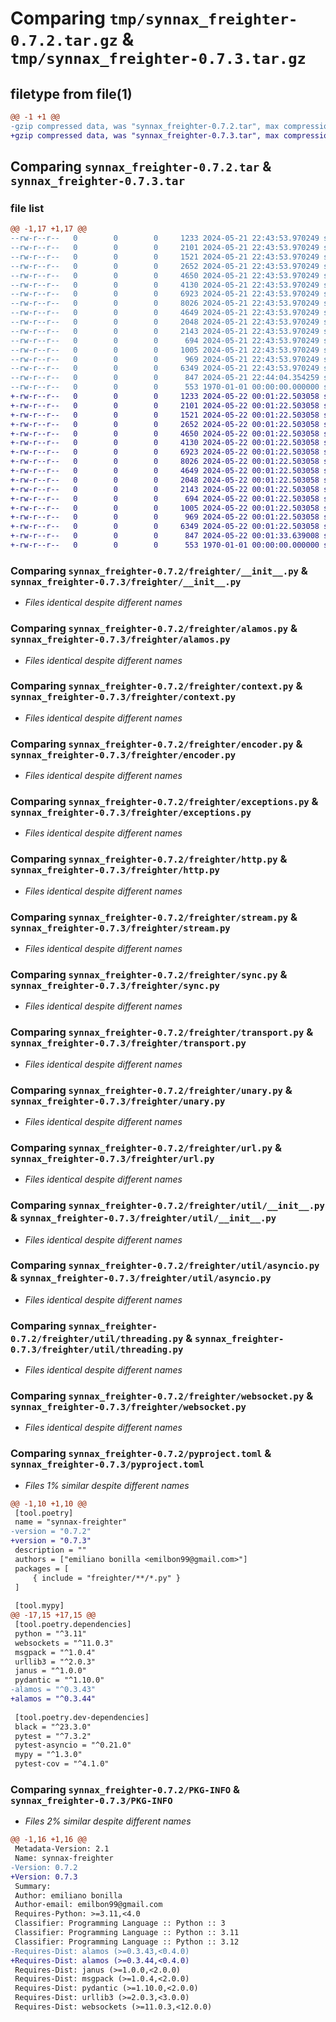 # Comparing `tmp/synnax_freighter-0.7.2.tar.gz` & `tmp/synnax_freighter-0.7.3.tar.gz`

## filetype from file(1)

```diff
@@ -1 +1 @@
-gzip compressed data, was "synnax_freighter-0.7.2.tar", max compression
+gzip compressed data, was "synnax_freighter-0.7.3.tar", max compression
```

## Comparing `synnax_freighter-0.7.2.tar` & `synnax_freighter-0.7.3.tar`

### file list

```diff
@@ -1,17 +1,17 @@
--rw-r--r--   0        0        0     1233 2024-05-21 22:43:53.970249 synnax_freighter-0.7.2/freighter/__init__.py
--rw-r--r--   0        0        0     2101 2024-05-21 22:43:53.970249 synnax_freighter-0.7.2/freighter/alamos.py
--rw-r--r--   0        0        0     1521 2024-05-21 22:43:53.970249 synnax_freighter-0.7.2/freighter/context.py
--rw-r--r--   0        0        0     2652 2024-05-21 22:43:53.970249 synnax_freighter-0.7.2/freighter/encoder.py
--rw-r--r--   0        0        0     4650 2024-05-21 22:43:53.970249 synnax_freighter-0.7.2/freighter/exceptions.py
--rw-r--r--   0        0        0     4130 2024-05-21 22:43:53.970249 synnax_freighter-0.7.2/freighter/http.py
--rw-r--r--   0        0        0     6923 2024-05-21 22:43:53.970249 synnax_freighter-0.7.2/freighter/stream.py
--rw-r--r--   0        0        0     8026 2024-05-21 22:43:53.970249 synnax_freighter-0.7.2/freighter/sync.py
--rw-r--r--   0        0        0     4649 2024-05-21 22:43:53.970249 synnax_freighter-0.7.2/freighter/transport.py
--rw-r--r--   0        0        0     2048 2024-05-21 22:43:53.970249 synnax_freighter-0.7.2/freighter/unary.py
--rw-r--r--   0        0        0     2143 2024-05-21 22:43:53.970249 synnax_freighter-0.7.2/freighter/url.py
--rw-r--r--   0        0        0      694 2024-05-21 22:43:53.970249 synnax_freighter-0.7.2/freighter/util/__init__.py
--rw-r--r--   0        0        0     1005 2024-05-21 22:43:53.970249 synnax_freighter-0.7.2/freighter/util/asyncio.py
--rw-r--r--   0        0        0      969 2024-05-21 22:43:53.970249 synnax_freighter-0.7.2/freighter/util/threading.py
--rw-r--r--   0        0        0     6349 2024-05-21 22:43:53.970249 synnax_freighter-0.7.2/freighter/websocket.py
--rw-r--r--   0        0        0      847 2024-05-21 22:44:04.354259 synnax_freighter-0.7.2/pyproject.toml
--rw-r--r--   0        0        0      553 1970-01-01 00:00:00.000000 synnax_freighter-0.7.2/PKG-INFO
+-rw-r--r--   0        0        0     1233 2024-05-22 00:01:22.503058 synnax_freighter-0.7.3/freighter/__init__.py
+-rw-r--r--   0        0        0     2101 2024-05-22 00:01:22.503058 synnax_freighter-0.7.3/freighter/alamos.py
+-rw-r--r--   0        0        0     1521 2024-05-22 00:01:22.503058 synnax_freighter-0.7.3/freighter/context.py
+-rw-r--r--   0        0        0     2652 2024-05-22 00:01:22.503058 synnax_freighter-0.7.3/freighter/encoder.py
+-rw-r--r--   0        0        0     4650 2024-05-22 00:01:22.503058 synnax_freighter-0.7.3/freighter/exceptions.py
+-rw-r--r--   0        0        0     4130 2024-05-22 00:01:22.503058 synnax_freighter-0.7.3/freighter/http.py
+-rw-r--r--   0        0        0     6923 2024-05-22 00:01:22.503058 synnax_freighter-0.7.3/freighter/stream.py
+-rw-r--r--   0        0        0     8026 2024-05-22 00:01:22.503058 synnax_freighter-0.7.3/freighter/sync.py
+-rw-r--r--   0        0        0     4649 2024-05-22 00:01:22.503058 synnax_freighter-0.7.3/freighter/transport.py
+-rw-r--r--   0        0        0     2048 2024-05-22 00:01:22.503058 synnax_freighter-0.7.3/freighter/unary.py
+-rw-r--r--   0        0        0     2143 2024-05-22 00:01:22.503058 synnax_freighter-0.7.3/freighter/url.py
+-rw-r--r--   0        0        0      694 2024-05-22 00:01:22.503058 synnax_freighter-0.7.3/freighter/util/__init__.py
+-rw-r--r--   0        0        0     1005 2024-05-22 00:01:22.503058 synnax_freighter-0.7.3/freighter/util/asyncio.py
+-rw-r--r--   0        0        0      969 2024-05-22 00:01:22.503058 synnax_freighter-0.7.3/freighter/util/threading.py
+-rw-r--r--   0        0        0     6349 2024-05-22 00:01:22.503058 synnax_freighter-0.7.3/freighter/websocket.py
+-rw-r--r--   0        0        0      847 2024-05-22 00:01:33.639008 synnax_freighter-0.7.3/pyproject.toml
+-rw-r--r--   0        0        0      553 1970-01-01 00:00:00.000000 synnax_freighter-0.7.3/PKG-INFO
```

### Comparing `synnax_freighter-0.7.2/freighter/__init__.py` & `synnax_freighter-0.7.3/freighter/__init__.py`

 * *Files identical despite different names*

### Comparing `synnax_freighter-0.7.2/freighter/alamos.py` & `synnax_freighter-0.7.3/freighter/alamos.py`

 * *Files identical despite different names*

### Comparing `synnax_freighter-0.7.2/freighter/context.py` & `synnax_freighter-0.7.3/freighter/context.py`

 * *Files identical despite different names*

### Comparing `synnax_freighter-0.7.2/freighter/encoder.py` & `synnax_freighter-0.7.3/freighter/encoder.py`

 * *Files identical despite different names*

### Comparing `synnax_freighter-0.7.2/freighter/exceptions.py` & `synnax_freighter-0.7.3/freighter/exceptions.py`

 * *Files identical despite different names*

### Comparing `synnax_freighter-0.7.2/freighter/http.py` & `synnax_freighter-0.7.3/freighter/http.py`

 * *Files identical despite different names*

### Comparing `synnax_freighter-0.7.2/freighter/stream.py` & `synnax_freighter-0.7.3/freighter/stream.py`

 * *Files identical despite different names*

### Comparing `synnax_freighter-0.7.2/freighter/sync.py` & `synnax_freighter-0.7.3/freighter/sync.py`

 * *Files identical despite different names*

### Comparing `synnax_freighter-0.7.2/freighter/transport.py` & `synnax_freighter-0.7.3/freighter/transport.py`

 * *Files identical despite different names*

### Comparing `synnax_freighter-0.7.2/freighter/unary.py` & `synnax_freighter-0.7.3/freighter/unary.py`

 * *Files identical despite different names*

### Comparing `synnax_freighter-0.7.2/freighter/url.py` & `synnax_freighter-0.7.3/freighter/url.py`

 * *Files identical despite different names*

### Comparing `synnax_freighter-0.7.2/freighter/util/__init__.py` & `synnax_freighter-0.7.3/freighter/util/__init__.py`

 * *Files identical despite different names*

### Comparing `synnax_freighter-0.7.2/freighter/util/asyncio.py` & `synnax_freighter-0.7.3/freighter/util/asyncio.py`

 * *Files identical despite different names*

### Comparing `synnax_freighter-0.7.2/freighter/util/threading.py` & `synnax_freighter-0.7.3/freighter/util/threading.py`

 * *Files identical despite different names*

### Comparing `synnax_freighter-0.7.2/freighter/websocket.py` & `synnax_freighter-0.7.3/freighter/websocket.py`

 * *Files identical despite different names*

### Comparing `synnax_freighter-0.7.2/pyproject.toml` & `synnax_freighter-0.7.3/pyproject.toml`

 * *Files 1% similar despite different names*

```diff
@@ -1,10 +1,10 @@
 [tool.poetry]
 name = "synnax-freighter"
-version = "0.7.2"
+version = "0.7.3"
 description = ""
 authors = ["emiliano bonilla <emilbon99@gmail.com>"]
 packages = [
     { include = "freighter/**/*.py" }
 ]
 
 [tool.mypy]
@@ -17,15 +17,15 @@
 [tool.poetry.dependencies]
 python = "^3.11"
 websockets = "^11.0.3"
 msgpack = "^1.0.4"
 urllib3 = "^2.0.3"
 janus = "^1.0.0"
 pydantic = "^1.10.0"
-alamos = "^0.3.43"
+alamos = "^0.3.44"
 
 [tool.poetry.dev-dependencies]
 black = "^23.3.0"
 pytest = "^7.3.2"
 pytest-asyncio = "^0.21.0"
 mypy = "^1.3.0"
 pytest-cov = "^4.1.0"
```

### Comparing `synnax_freighter-0.7.2/PKG-INFO` & `synnax_freighter-0.7.3/PKG-INFO`

 * *Files 2% similar despite different names*

```diff
@@ -1,16 +1,16 @@
 Metadata-Version: 2.1
 Name: synnax-freighter
-Version: 0.7.2
+Version: 0.7.3
 Summary: 
 Author: emiliano bonilla
 Author-email: emilbon99@gmail.com
 Requires-Python: >=3.11,<4.0
 Classifier: Programming Language :: Python :: 3
 Classifier: Programming Language :: Python :: 3.11
 Classifier: Programming Language :: Python :: 3.12
-Requires-Dist: alamos (>=0.3.43,<0.4.0)
+Requires-Dist: alamos (>=0.3.44,<0.4.0)
 Requires-Dist: janus (>=1.0.0,<2.0.0)
 Requires-Dist: msgpack (>=1.0.4,<2.0.0)
 Requires-Dist: pydantic (>=1.10.0,<2.0.0)
 Requires-Dist: urllib3 (>=2.0.3,<3.0.0)
 Requires-Dist: websockets (>=11.0.3,<12.0.0)
```

